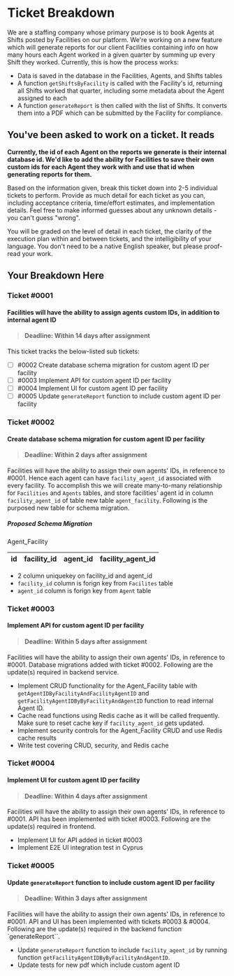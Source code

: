 # Ticket Breakdown

We are a staffing company whose primary purpose is to book Agents at Shifts posted by Facilities on our platform. We're working on a new feature which will generate reports for our client Facilities containing info on how many hours each Agent worked in a given quarter by summing up every Shift they worked. Currently, this is how the process works:

- Data is saved in the database in the Facilities, Agents, and Shifts tables
- A function `getShiftsByFacility` is called with the Facility's id, returning all Shifts worked that quarter, including some metadata about the Agent assigned to each
- A function `generateReport` is then called with the list of Shifts. It converts them into a PDF which can be submitted by the Facility for compliance.

## You've been asked to work on a ticket. It reads

**Currently, the id of each Agent on the reports we generate is their internal database id. We'd like to add the ability for Facilities to save their own custom ids for each Agent they work with and use that id when generating reports for them.**

Based on the information given, break this ticket down into 2-5 individual tickets to perform. Provide as much detail for each ticket as you can, including acceptance criteria, time/effort estimates, and implementation details. Feel free to make informed guesses about any unknown details - you can't guess "wrong".

You will be graded on the level of detail in each ticket, the clarity of the execution plan within and between tickets, and the intelligibility of your language. You don't need to be a native English speaker, but please proof-read your work.

## Your Breakdown Here

### Ticket #0001

#### Facilities will have the ability to assign agents custom IDs, in addition to internal agent ID

> #### Deadline: Within 14 days after assignment

This ticket tracks the below-listed sub tickets:

- [ ] #0002 Create database schema migration for custom agent ID per facility
- [ ] #0003 Implement API for custom agent ID per facility
- [ ] #0004 Implement UI for custom agent ID per facility
- [ ] #0005 Update `generateReport` function to include custom agent ID per facility

### Ticket #0002

#### Create database schema migration for custom agent ID per facility

> #### Deadline: Within 2 days after assignment

Facilities will have the ability to assign their own agents' IDs, in reference to #0001. Hence each agent can have `facility_agent_id` associated with every facility. To accomplish this we will create many-to-many relationship for `Facilities` and `Agents` tables, and store facilities' agent id in column `facility_agent_id` of table new table `agent_facility`. Following is the purposed new table for schema migration.

##### Proposed Schema Migration

Agent_Facility

| id | facility_id | agent_id | facility_agent_id |
|----|-------------|----------|-------------------|

- 2 column uniquekey on facility_id and agent_id
- `facility_id` column is forign key from `Facilites` table
- `agent_id` column is forign key from `Agent` table

### Ticket #0003

#### Implement API for custom agent ID per facility

> #### Deadline: Within 5 days after assignment

Facilities will have the ability to assign their own agents' IDs, in reference to #0001. Database migrations added with ticket #0002. Following are the update(s) required in backend service.

- Implement CRUD functionality for the Agent_Facility table with `getAgentIDByFacilityAndFacilityAgentID` and `getFacilityAgentIDByByFacilityAndAgentID` function to read internal Agent ID.
- Cache read functions using Redis cache as it will be called frequently. Make sure to reset cache key if `facility_agent_id` gets updated.
- Implement security controls for the Agent_Facility CRUD
and use Redis cache results
- Write test covering CRUD, security, and Redis cache

### Ticket #0004

#### Implement UI for custom agent ID per facility

> #### Deadline: Within 4 days after assignment

Facilities will have the ability to assign their own agents' IDs, in reference to #0001. API has been implemented with ticket #0003. Following are the update(s) required in frontend.

- Implement UI for API added in ticket #0003
- Implement E2E UI integration test in Cyprus

### Ticket #0005

#### Update `generateReport` function to include custom agent ID per facility

> #### Deadline: Within 3 days after assignment

Facilities will have the ability to assign their own agents' IDs, in reference to #0001. API and UI has been implemented with tickets #0003 & #0004.  Following are the update(s) required in the backend function `generateReport``.

- Update `generateReport` function to include `facility_agent_id` by running function `getFacilityAgentIDByByFacilityAndAgentID`.
- Update tests for new pdf which include custom agent ID
